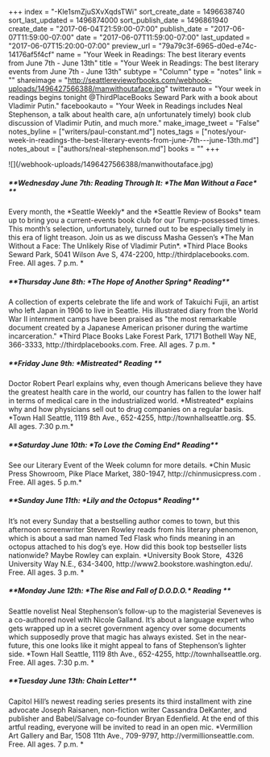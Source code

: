 +++
index = "-Kle1smZjuSXvXqdsTWi"
sort_create_date = 1496638740
sort_last_updated = 1496874000
sort_publish_date = 1496861940
create_date = "2017-06-04T21:59:00-07:00"
publish_date = "2017-06-07T11:59:00-07:00"
date = "2017-06-07T11:59:00-07:00"
last_updated = "2017-06-07T15:20:00-07:00"
preview_url = "79a79c3f-6965-d0ed-e74c-14176af5f4cf"
name = "Your Week in Readings: The best literary events from June 7th - June 13th"
title = "Your Week in Readings: The best literary events from June 7th - June 13th"
subtype = "Column"
type = "notes"
link = ""
shareimage = "http://seattlereviewofbooks.com/webhook-uploads/1496427566388/manwithoutaface.jpg"
twitterauto = "Your week in readings begins tonight @ThirdPlaceBooks Seward Park with a book about Vladimir Putin."
facebookauto = "Your Week in Readings includes Neal Stephenson, a talk about health care, a(n unfortunately timely) book club discussion of Vladimir Putin, and much more."
make_image_tweet = "False"
notes_byline = ["writers/paul-constant.md"]
notes_tags = ["notes/your-week-in-readings-the-best-literary-events-from-june-7th---june-13th.md"]
notes_about = ["authors/neal-stephenson.md"]
books = ""
+++
<p class="image-left">![](/webhook-uploads/1496427566388/manwithoutaface.jpg)</p>

<p class="noindent"><h5>**Wednesday June 7th: Reading Through It: *The Man Without a Face* **</h5></p> 
 Every month, the *Seattle Weekly* and the *Seattle Review of Books* team up to bring you a current-events book club for our Trump-possessed times. This month’s selection, unfortunately, turned out to be especially timely in this era of light treason. Join us as we discuss Masha Gessen’s *The Man Without a Face: The Unlikely Rise of Vladimir Putin*. 
*Third Place Books Seward Park, 5041 Wilson Ave S, 474-2200, http://thirdplacebooks.com. Free. All ages. 7 p.m. * 
 
 <p class="noindent"><h5>**Thursday June 8th: *The Hope of Another Spring* Reading**</h5></p>
A collection of experts celebrate the life and work of Takuichi Fujii, an artist who left Japan in 1906 to live in Seattle. His illustrated diary from the World War II internment camps have been praised as "the most remarkable document created by a Japanese American prisoner during the wartime incarceration."
*Third Place Books Lake Forest Park, 17171 Bothell Way NE, 366-3333, http://thirdplacebooks.com. Free. All ages. 7 p.m. *
 
<p class="noindent"><h5>**Friday June 9th: *Mistreated* Reading
**</h5></p> 
Doctor Robert Pearl explains why, even though Americans believe they have the greatest health care in the world, our country has fallen to the lower half in terms of medical care in the industrialized world. *Mistreated* explains why and how physicians sell out to drug companies on a regular basis.
*Town Hall Seattle, 1119 8th Ave., 652-4255, http://townhallseattle.org. $5. All ages. 7:30 p.m.*

<p class="noindent"><h5>**Saturday June 10th: *To Love the Coming End* Reading**</h5></p> 
See our Literary Event of the Week column for more details.
*Chin Music Press Showroom, Pike Place Market, 380-1947, http://chinmusicpress.com . Free. All ages. 5 p.m.*

<p class="noindent"><h5>**Sunday June 11th: *Lily and the Octopus* Reading**</h5></p> 
It’s not every Sunday that a bestselling author comes to town, but this afternoon screenwriter Steven Rowley reads from his literary phenomenon, which is about a sad man named Ted Flask who finds meaning in an octopus attached to his dog’s eye. How did this book top bestseller lists nationwide?  Maybe Rowley can explain.
*University Book Store,  4326 University Way N.E., 634-3400, http://www2.bookstore.washington.edu/. Free. All ages. 3 p.m. *

<p class="noindent"><h5>**Monday June 12th: *The Rise and Fall of D.O.D.O.* Reading
**</h5></p> 
Seattle novelist Neal Stephenson’s follow-up to the magisterial Seveneves is a co-authored novel with Nicole Galland. It’s about a language expert who gets wrapped up in a secret government agency over some documents which supposedly prove that magic has always existed. Set in the near-future, this one looks like it might appeal to fans of Stephenson’s lighter side.
*Town Hall Seattle, 1119 8th Ave., 652-4255, http://townhallseattle.org. Free. All ages. 7:30 p.m. * 

<p class="noindent"><h5>**Tuesday June 13th: Chain Letter**</h5></p> 
Capitol Hill’s newest reading series presents its third installment with zine advocate Joseph Raisanen, non-fiction writer Cassandra DeKanter, and publisher and Babel/Salvage co-founder Bryan Edenfield. At the end of this artful reading, everyone will be invited to read in an open mic. 
*Vermillion Art Gallery and Bar, 1508 11th Ave., 709-9797, http://vermillionseattle.com. Free. All ages. 7 p.m. *
